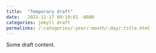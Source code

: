 ```yaml
---
title:  "Temporary draft"
date:   2021-11-17 09:19:01 -0800
categories: jekyll draft
permalinks: /:categories/:year/:month/:day/:title.html
---
```


Some draft content.
